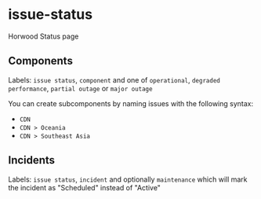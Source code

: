 # issue-status
Horwood Status page


## Components

Labels: `issue status`, `component` and one of `operational`, `degraded performance`, `partial outage` or `major outage`

You can create subcomponents by naming issues with the following syntax:

- `CDN`
- `CDN > Oceania`
- `CDN > Southeast Asia`

## Incidents

Labels: `issue status`, `incident` and optionally `maintenance` which will mark the incident as "Scheduled" instead of "Active"
